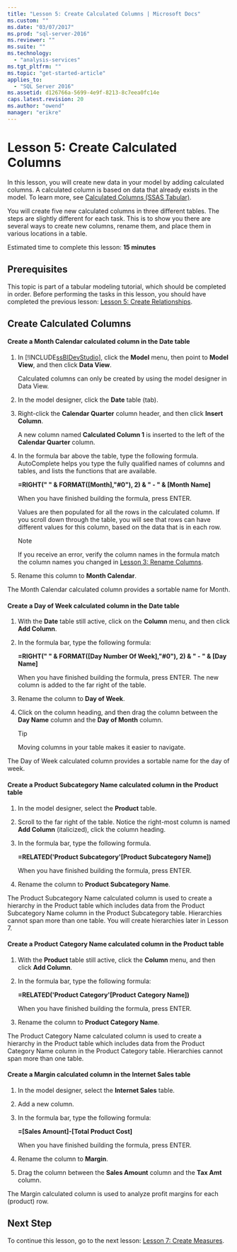 ```yaml
---
title: "Lesson 5: Create Calculated Columns | Microsoft Docs"
ms.custom: ""
ms.date: "03/07/2017"
ms.prod: "sql-server-2016"
ms.reviewer: ""
ms.suite: ""
ms.technology: 
  - "analysis-services"
ms.tgt_pltfrm: ""
ms.topic: "get-started-article"
applies_to: 
  - "SQL Server 2016"
ms.assetid: d126766a-5699-4e9f-8213-8c7eea0fc14e
caps.latest.revision: 20
ms.author: "owend"
manager: "erikre"
---
```

# Lesson 5: Create Calculated Columns
In this lesson, you will create new data in your model by adding calculated columns. A calculated column is based on data that already exists in the model. To learn more, see [Calculated Columns &#40;SSAS Tabular&#41;](../../analysis-services/tabular-models/ssas-calculated-columns.md).  
  
You will create five new calculated columns in three different tables. The steps are slightly different for each task. This is to show you there are several ways to create new columns, rename them, and place them in various locations in a table.  
  
Estimated time to complete this lesson: **15 minutes**  
  
## Prerequisites  
This topic is part of a tabular modeling tutorial, which should be completed in order. Before performing the tasks in this lesson, you should have completed the previous lesson: [Lesson 5: Create Relationships](../Topic/Lesson%205:%20Create%20Relationships.md).  
  
## Create Calculated Columns  
  
#### Create a Month Calendar calculated column in the Date table  
  
1.  In [!INCLUDE[ssBIDevStudio](../../a9notintoc/includes/ssbidevstudio-md.md)], click the **Model** menu, then point to **Model View**, and then click **Data View**.  
  
    Calculated columns can only be created by using the model designer in Data View.  
  
2.  In the model designer, click the **Date** table (tab).  
  
3.  Right-click the **Calendar Quarter** column header, and then click **Insert Column**.  
  
    A new column named **Calculated Column 1** is inserted to the left of the **Calendar Quarter** column.  
  
4.  In the formula bar above the table, type the following formula. AutoComplete helps you type the fully qualified names of columns and tables, and lists the functions that are available.  
  
    **=RIGHT(" " & FORMAT([Month],"#0"), 2) & " - " & [Month Name]**  
  
    When you have finished building the formula, press ENTER.  
  
    Values are then populated for all the rows in the calculated column. If you scroll down through the table, you will see that rows can have different values for this column, based on the data that is in each row.  
  
    > [!NOTE]  
    > If you receive an error, verify the column names in the formula match the column names you changed in [Lesson 3: Rename Columns](../../a9retired/lesson-3-rename-columns.md).  
  
5.  Rename this column to **Month Calendar**.  
  
The Month Calendar calculated column provides a sortable name for Month.  
  
#### Create a Day of Week calculated column in the Date table  
  
1.  With the **Date** table still active, click on the **Column** menu, and then click **Add Column**.  
  
2.  In the formula bar, type the following formula:  
  
    **=RIGHT(" " & FORMAT([Day Number Of Week],"#0"), 2) & " - " & [Day Name]**  
  
    When you have finished building the formula, press ENTER. The new column is added to the far right of the table.  
  
3.  Rename the column to **Day of Week**.  
  
4.  Click on the column heading, and then drag the column between the **Day Name** column and the **Day of Month** column.  
  
    > [!TIP]  
    > Moving columns in your table makes it easier to navigate.  
  
The Day of Week calculated column provides a sortable name for the day of week.  
  
#### Create a Product Subcategory Name calculated column in the Product table  
  
1.  In the model designer, select the **Product** table.  
  
2.  Scroll to the far right of the table. Notice the right-most column is named **Add Column** (italicized), click the column heading.  
  
3.  In the formula bar, type the following formula.  
  
    **=RELATED('Product Subcategory'[Product Subcategory Name])**  
  
    When you have finished building the formula, press ENTER.  
  
4.  Rename the column to **Product Subcategory Name**.  
  
The Product Subcategory Name calculated column is used to create a hierarchy in the Product table which includes data from the Product Subcategory Name column in the Product Subcategory table. Hierarchies cannot span more than one table. You will create hierarchies later in Lesson 7.  
  
#### Create a Product Category Name calculated column in the Product table  
  
1.  With the **Product** table still active, click the **Column** menu, and then click **Add Column**.  
  
2.  In the formula bar, type the following formula:  
  
    **=RELATED('Product Category'[Product Category Name])**  
  
    When you have finished building the formula, press ENTER.  
  
3.  Rename the column to **Product Category Name**.  
  
The Product Category Name calculated column is used to create a hierarchy in the Product table which includes data from the Product Category Name column in the Product Category table. Hierarchies cannot span more than one table.  
  
#### Create a Margin calculated column in the Internet Sales table  
  
1.  In the model designer, select the **Internet Sales** table.  
  
2.  Add a new column.  
  
3.  In the formula bar, type the following formula:  
  
    **=[Sales Amount]-[Total Product Cost]**  
  
    When you have finished building the formula, press ENTER.  
  
4.  Rename the column to **Margin**.  
  
5.  Drag the column between the **Sales Amount** column and the **Tax Amt** column.  
  
The Margin calculated column is used to analyze profit margins for each (product) row.  
  
## Next Step  
To continue this lesson, go to the next lesson: [Lesson 7: Create Measures](../Topic/Lesson%207:%20Create%20Measures.md).  
  
  
  
